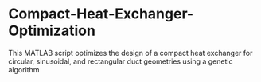 # Compact-Heat-Exchanger-Optimization
This MATLAB script optimizes the design of a compact heat exchanger for circular, sinusoidal, and rectangular duct geometries using a genetic algorithm
